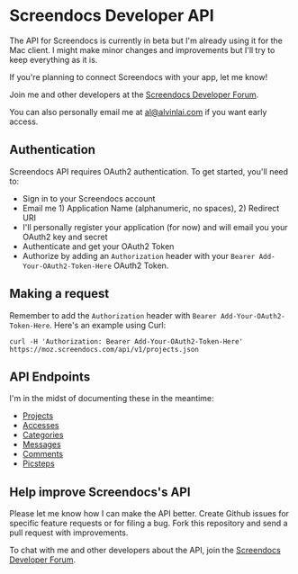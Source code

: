 Screendocs Developer API
============

The API for Screendocs is currently in beta but I'm already using it for the Mac client. I might make minor changes and improvements but I'll try to keep everything as it is.

If you're planning to connect Screendocs with your app, let me know!

Join me and other developers at the [Screendocs Developer Forum](https://groups.google.com/forum/#!forum/screendocs-developers).

You can also personally email me at [al@alvinlai.com](mailto:al@alvinlai.com) if you want early access.

Authentication
--------------

Screendocs API requires OAuth2 authentication. To get started, you'll need to:

- Sign in to your Screendocs account
- Email me 1) Application Name (alphanumeric, no spaces), 2) Redirect URI
- I'll personally register your application (for now) and will email you your OAuth2 key and secret
- Authenticate and get your OAuth2 Token
- Authorize by adding an `Authorization` header with your `Bearer Add-Your-OAuth2-Token-Here` OAuth2 Token.

Making a request
----------------

Remember to add the `Authorization` header with `Bearer Add-Your-OAuth2-Token-Here`. Here's an example using Curl:

```shell
curl -H 'Authorization: Bearer Add-Your-OAuth2-Token-Here' https://moz.screendocs.com/api/v1/projects.json
```

API Endpoints
-------------

I'm in the midst of documenting these in the meantime:

* [Projects](https://github.com/alvinlai/screendocs-api/blob/master/sections/projects.md)
* [Accesses](https://github.com/alvinlai/screendocs-api/blob/master/sections/accesses.md)
* [Categories](https://github.com/alvinlai/screendocs-api/blob/master/sections/categories.md)
* [Messages](https://github.com/alvinlai/screendocs-api/blob/master/sections/messages.md)
* [Comments](https://github.com/alvinlai/screendocs-api/blob/master/sections/comments.md)
* [Picsteps](https://github.com/alvinlai/screendocs-api/blob/master/sections/picsteps.md)

Help improve Screendocs's API
---------------------------

Please let me know how I can make the API better. Create Github issues for specific feature requests or for filing a bug. Fork this repository and send a pull request with improvements.

To chat with me and other developers about the API, join the [Screendocs Developer Forum](https://groups.google.com/forum/#!forum/screendocs-developers).